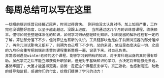 # 每周总结可以写在这里  
    一眨眼前端训练营已经接近尾声，时间过得真快。 刚开始没太认真对待，加上加班严重，工作完也没调整好态度，以至于越走越远，没跟上进度。 当然通过这几个月的训练营课程，收获颇丰，懂得如何去整理体系化的知识，如何学习归纳整理转化知识。对浏览器的解析过程有一定的了解，算法部分落下不少，但对算法也有新的认识，工具链那块也是由于前面浏览器的部分落掉了，再单元测试那块又断开了，前期为自己埋下不少坑，总的来说，依旧是态度决定一切，之后的九月份会重写把前端训练营的课程重新整理一遍，记录下来，对自己负责。
    非常感谢遇见winter老师的这个课程，能够学习到稍有的知识，对于非科班出身的真的很有帮助，虽然学完之后不能立即获得升职加薪，但是对于基础知识的学习，会决定将来能够走多远，基础牢固了，大厦才能盖得更高。后面一定把这个课程反复学习，真正吸收，也感谢班班，助教的督导和监督，感谢你们的付出，给我们提供了学习的动力！